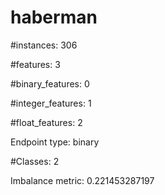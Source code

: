 # haberman

#instances: 306

#features: 3

  #binary_features: 0

  #integer_features: 1

  #float_features: 2

Endpoint type: binary

#Classes: 2

Imbalance metric: 0.221453287197

